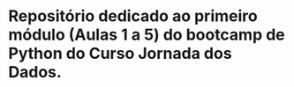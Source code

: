 # Repositório dedicado ao primeiro módulo (Aulas 1 a 5) do bootcamp de Python do Curso Jornada dos Dados. 
